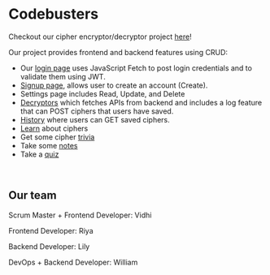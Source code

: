 # Codebusters

Checkout our cipher encryptor/decryptor project [here](https://lwu1822.github.io/crimebustersrevival/)!

Our project provides frontend and backend features using CRUD:
* Our [login page](https://lwu1822.github.io/crimebustersrevival/login) uses JavaScript Fetch to post login credentials and to validate them using JWT.
* [Signup page](https://lwu1822.github.io/crimebustersrevival/signup), allows user to create an account (Create). 
* Settings page includes Read, Update, and Delete
* [Decryptors](https://lwu1822.github.io/crimebustersrevival/atbash) which fetches APIs from backend and includes a log feature that can POST ciphers that users have saved.
* [History](https://lwu1822.github.io/crimebustersrevival/history) where users can GET saved ciphers.
* [Learn](https://lwu1822.github.io/crimebustersrevival/learn) about ciphers
* Get some cipher [trivia](https://lwu1822.github.io/crimebustersrevival/trivia)
* Take some [notes](https://lwu1822.github.io/crimebustersrevival/note)
* Take a [quiz](https://lwu1822.github.io/crimebustersrevival/quizEntry)


<br>

## Our team
Scrum Master + Frontend Developer: Vidhi

Frontend Developer: Riya

Backend Developer: Lily

DevOps + Backend Developer: William
